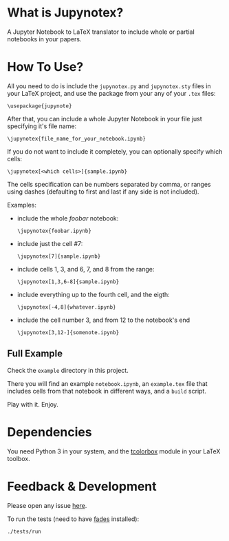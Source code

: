 # What is Jupynotex?

A Jupyter Notebook to LaTeX translator to include whole or partial notebooks in your papers.

# How To Use?

All you need to do is include the `jupynotex.py` and `jupynotex.sty` files in your LaTeX project, and use the package from your any of your `.tex` files:

    \usepackage{jupynote}

After that, you can include a whole Jupyter Notebook in your file just specifying it's file name:

    \jupynotex{file_name_for_your_notebook.ipynb}

If you do not want to include it completely, you can optionally specify which cells:

    \jupynotex[<which cells>]{sample.ipynb}

The cells specification can be numbers separated by comma, or ranges using dashes (defaulting to first and last if any side is not included).

Examples:

- include the whole *foobar* notebook:

    `\jupynotex{foobar.ipynb}`

- include just the cell #7:

    `\jupynotex[7]{sample.ipynb}`

- include cells 1, 3, and 6, 7, and 8 from the range:

    `\jupynotex[1,3,6-8]{sample.ipynb}`
    
- include everything up to the fourth cell, and the eigth:

    `\jupynotex[-4,8]{whatever.ipynb}`

- include the cell number 3, and from 12 to the notebook's end

    `\jupynotex[3,12-]{somenote.ipynb}`


## Full Example

Check the `example` directory in this project.

There you will find an example `notebook.ipynb`, an `example.tex` file that includes cells from that notebook in different ways, and a `build` script.

Play with it. Enjoy.


# Dependencies

You need Python 3 in your system, and the [tcolorbox](https://ctan.org/pkg/tcolorbox) module in your LaTeX toolbox.


# Feedback & Development

Please open any issue [here](https://github.com/facundobatista/jupynotex/issues/new).

To run the tests (need to have [fades](https://github.com/pyar/fades) installed):
    
    ./tests/run
